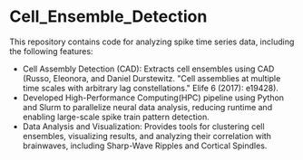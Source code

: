 # Cell_Ensemble_Detection

This repository contains code for analyzing spike time series data, including the following features:

  - Cell Assembly Detection (CAD): Extracts cell ensembles using CAD (Russo, Eleonora, and Daniel Durstewitz. "Cell assemblies at multiple time scales with arbitrary lag constellations." Elife 6 (2017): e19428).
  - Developed High-Performance Computing(HPC) pipeline using Python and Slurm to parallelize neural data analysis, reducing runtime and enabling large-scale spike train pattern detection. 
  - Data Analysis and Visualization: Provides tools for clustering cell ensembles, visualizing results, and analyzing their correlation with brainwaves, including Sharp-Wave Ripples and Cortical Spindles.
